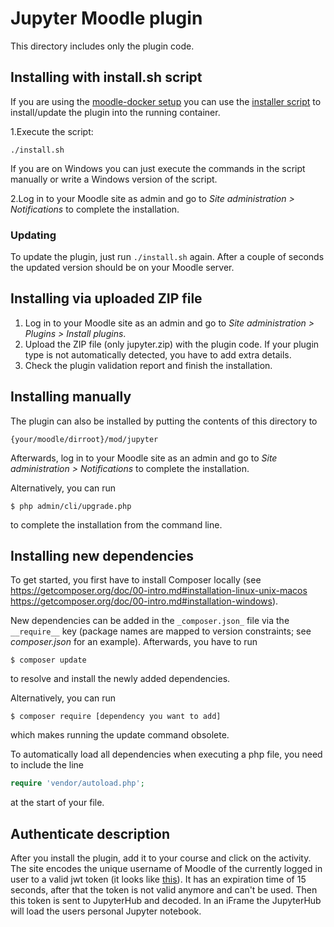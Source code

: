 # Jupyter Moodle plugin #

This directory includes only the plugin code.

## Installing with install.sh script ##

If you are using the [moodle-docker setup](../moodle_docker/README.md) you can use the [installer script](install.sh)
to install/update the plugin into the running container.

1.Execute the script:
```shell
./install.sh
```  
If you are on Windows you can just execute the commands in the script manually or write a Windows version of the script.

2.Log in to your Moodle site as admin and go to _Site administration >
Notifications_ to complete the installation.

### Updating
To update the plugin, just run `./install.sh` again. After a couple of seconds the updated version should be on your Moodle server.

## Installing via uploaded ZIP file ##

1. Log in to your Moodle site as an admin and go to _Site administration >
   Plugins > Install plugins_.
2. Upload the ZIP file (only jupyter.zip) with the plugin code. If your plugin type is not automatically detected, you have to add
   extra details.
3. Check the plugin validation report and finish the installation.

## Installing manually ##

The plugin can also be installed by putting the contents of this directory to

    {your/moodle/dirroot}/mod/jupyter

Afterwards, log in to your Moodle site as an admin and go to _Site administration >
Notifications_ to complete the installation.

Alternatively, you can run

    $ php admin/cli/upgrade.php

to complete the installation from the command line.

## Installing new dependencies ##

To get started, you first have to install Composer locally (see https://getcomposer.org/doc/00-intro.md#installation-linux-unix-macos
https://getcomposer.org/doc/00-intro.md#installation-windows).

New dependencies can be added in the `_composer.json_` file via the `__require__` key (package names are mapped to version constraints; see _composer.json_ for an example). Afterwards, you have to run
```shell
$ composer update
```
to resolve and install the newly added dependencies.

Alternatively, you can run
```shell
$ composer require [dependency you want to add]
```
which makes running the update command obsolete.

To automatically load all dependencies when executing a php file, you need to include the line
```php
require 'vendor/autoload.php';
```
at the start of your file.

## Authenticate description ##

After you install the plugin, add it to your course and click on the activity.
The site encodes the unique username of Moodle of the currently logged in user to a valid jwt token (it looks like [this](jwt.io)).
It has an expiration time of 15 seconds, after that the token is not valid anymore and can't be used.
Then this token is sent to JupyterHub and decoded.
In an iFrame the JupyterHub will load the users personal Jupyter notebook.
